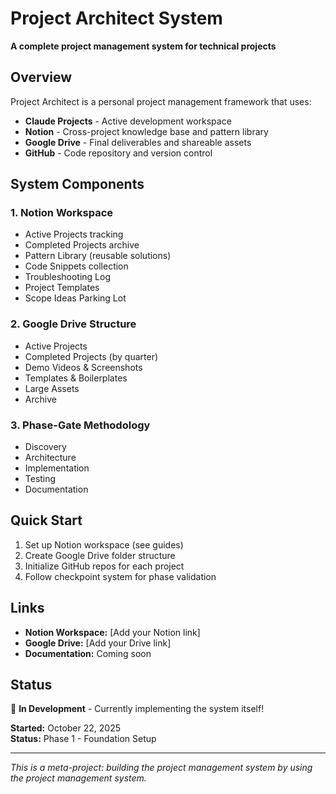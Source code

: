 # Project Architect System

**A complete project management system for technical projects**

## Overview

Project Architect is a personal project management framework that uses:
- **Claude Projects** - Active development workspace
- **Notion** - Cross-project knowledge base and pattern library
- **Google Drive** - Final deliverables and shareable assets
- **GitHub** - Code repository and version control

## System Components

### 1. Notion Workspace
- Active Projects tracking
- Completed Projects archive
- Pattern Library (reusable solutions)
- Code Snippets collection
- Troubleshooting Log
- Project Templates
- Scope Ideas Parking Lot

### 2. Google Drive Structure
- Active Projects
- Completed Projects (by quarter)
- Demo Videos & Screenshots
- Templates & Boilerplates
- Large Assets
- Archive

### 3. Phase-Gate Methodology
- Discovery
- Architecture
- Implementation
- Testing
- Documentation

## Quick Start

1. Set up Notion workspace (see guides)
2. Create Google Drive folder structure
3. Initialize GitHub repos for each project
4. Follow checkpoint system for phase validation

## Links

- **Notion Workspace:** [Add your Notion link]
- **Google Drive:** [Add your Drive link]
- **Documentation:** Coming soon

## Status

🚧 **In Development** - Currently implementing the system itself!

**Started:** October 22, 2025  
**Status:** Phase 1 - Foundation Setup

---

*This is a meta-project: building the project management system by using the project management system.*
